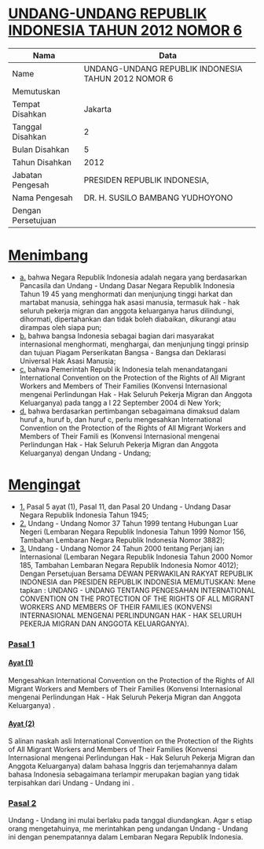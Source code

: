 # [UNDANG-UNDANG REPUBLIK INDONESIA TAHUN 2012 NOMOR 6](http://example.org/legal/document/uu/2012/6)

| Nama | Data |
| ------ | ----- |
|Name|UNDANG-UNDANG REPUBLIK INDONESIA TAHUN 2012 NOMOR 6|
|Memutuskan||
|Tempat Disahkan|Jakarta|
|Tanggal Disahkan|2|
|Bulan Disahkan|5|
|Tahun Disahkan|2012|
|Jabatan Pengesah|PRESIDEN REPUBLIK INDONESIA,|
|Nama Pengesah|DR. H. SUSILO BAMBANG YUDHOYONO|
|Dengan Persetujuan||
# [Menimbang](http://example.org/legal/document/uu/2012/6/menimbang)

* [a.](http://example.org/legal/document/uu/2012/6/menimbang/point/a) bahwa Negara Republik Indonesia adalah negara yang berdasarkan Pancasila dan Undang - Undang Dasar Negara Republik Indonesia Tahun 19 45 yang menghormati dan menjunjung tinggi harkat dan martabat manusia, sehingga hak asasi manusia, termasuk hak - hak seluruh pekerja migran dan anggota keluarganya harus dilindungi, dihormati, dipertahankan dan tidak boleh diabaikan, dikurangi atau dirampas oleh siapa pun;
* [b.](http://example.org/legal/document/uu/2012/6/menimbang/point/b) bahwa bangsa Indonesia sebagai bagian dari masyarakat internasional menghormati, menghargai, dan menjunjung tinggi prinsip dan tujuan Piagam Perserikatan Bangsa - Bangsa dan Deklarasi Universal Hak Asasi Manusia;
* [c.](http://example.org/legal/document/uu/2012/6/menimbang/point/c) bahwa Pemerintah Republ ik Indonesia telah menandatangani International Convention on the Protection of the Rights of All Migrant Workers and Members of Their Families (Konvensi Internasional mengenai Perlindungan Hak - Hak Seluruh Pekerja Migran dan Anggota Keluarganya) pada tangg a l 22 September 2004 di New York;
* [d.](http://example.org/legal/document/uu/2012/6/menimbang/point/d) bahwa berdasarkan pertimbangan sebagaimana dimaksud dalam huruf a, huruf b, dan huruf c, perlu mengesahkan International Convention on the Protection of the Rights of All Migrant Workers and Members of Their Famili es (Konvensi Internasional mengenai Perlindungan Hak - Hak Seluruh Pekerja Migran dan Anggota Keluarganya) dengan Undang - Undang;
# [Mengingat](http://example.org/legal/document/uu/2012/6/mengingat)

* [1.](http://example.org/legal/document/uu/2012/6/mengingat/point/0001) Pasal 5 ayat (1), Pasal 11, dan Pasal 20 Undang - Undang Dasar Negara Republik Indonesia Tahun 1945;
* [2.](http://example.org/legal/document/uu/2012/6/mengingat/point/0002) Undang - Undang Nomor 37 Tahun 1999 tentang Hubungan Luar Negeri (Lembaran Negara Republik Indonesia Tahun 1999 Nomor 156, Tambahan Lembaran Negara Republik Indonesia Nomor 3882);
* [3.](http://example.org/legal/document/uu/2012/6/mengingat/point/0003) Undang - Undang Nomor 24 Tahun 2000 tentang Perjanj ian Internasional (Lembaran Negara Republik Indonesia Tahun 2000 Nomor 185, Tambahan Lembaran Negara Republik Indonesia Nomor 4012); Dengan Persetujuan Bersama DEWAN PERWAKILAN RAKYAT REPUBLIK INDONESIA dan PRESIDEN REPUBLIK INDONESIA MEMUTUSKAN: Mene tapkan : UNDANG - UNDANG TENTANG PENGESAHAN INTERNATIONAL CONVENTION ON THE PROTECTION OF THE RIGHTS OF ALL MIGRANT WORKERS AND MEMBERS OF THEIR FAMILIES (KONVENSI INTERNASIONAL MENGENAI PERLINDUNGAN HAK - HAK SELURUH PEKERJA MIGRAN DAN ANGGOTA KELUARGANYA).

### [Pasal 1](http://example.org/legal/document/uu/2012/6/pasal/0001)

#### [Ayat (1)](http://example.org/legal/document/uu/2012/6/pasal/0001/version/20120502/ayat/0001)
Mengesahkan International Convention on the Protection of the Rights of All Migrant Workers and Members of Their Families (Konvensi Internasional mengenai Perlindungan Hak - Hak Seluruh Pekerja Migran dan Anggota Keluarganya) .

#### [Ayat (2)](http://example.org/legal/document/uu/2012/6/pasal/0001/version/20120502/ayat/0002)
S alinan naskah asli International Convention on the Protection of the Rights of All Migrant Workers and Members of Their Families (Konvensi Internasional mengenai Perlindungan Hak - Hak Seluruh Pekerja Migran dan Anggota Keluarganya) dalam bahasa Inggris dan terjemahannya dalam bahasa Indonesia sebagaimana terlampir merupakan bagian yang tidak terpisahkan dari Undang - Undang ini .


### [Pasal 2](http://example.org/legal/document/uu/2012/6/pasal/0002)
Undang - Undang ini mulai berlaku pada tanggal diundangkan. Agar s etiap orang mengetahuinya, me merintahkan peng undangan Undang - Undang ini dengan penempatannya dalam Lembaran Negara Republik Indonesia.
